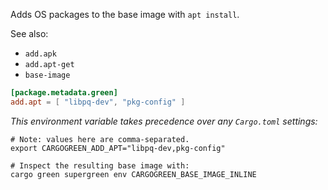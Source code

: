 Adds OS packages to the base image with `apt install`.

See also:
* `add.apk`
* `add.apt-get`
* `base-image`

```toml
[package.metadata.green]
add.apt = [ "libpq-dev", "pkg-config" ]
```

*This environment variable takes precedence over any `Cargo.toml` settings:*
```shell
# Note: values here are comma-separated.
export CARGOGREEN_ADD_APT="libpq-dev,pkg-config"

# Inspect the resulting base image with:
cargo green supergreen env CARGOGREEN_BASE_IMAGE_INLINE
```

